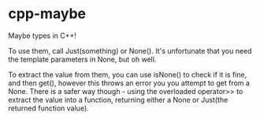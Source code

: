 cpp-maybe
=========

Maybe types in C++!

To use them, call Just(something) or None<Type>(). It's unfortunate that you need the template parameters in None, but oh well.

To extract the value from them, you can use isNone() to check if it is fine, and then get(), however this throws an error you you attempt to get from a None. There is a safer way though - using the overloaded operator>> to extract the value into a function, returning either a None or Just(the returned function value).
